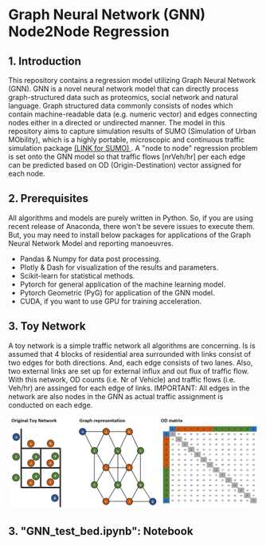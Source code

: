 # Graph Neural Network (GNN) Node2Node Regression

## 1. Introduction
This repository contains a regression model utilizing Graph Neural Network (GNN). GNN is a novel neural network model that can directly process graph-structured data such as proteomics, social network and natural language. Graph structured data commonly consists of nodes which contain machine-readable data (e.g. numeric vector) and edges connecting nodes either in a directed or undirected manner. The model in this repository aims to capture simulation results of SUMO (Simulation of Urban MObility), which is a highly portable, microscopic and continuous traffic simulation package <a href= "https://sumo.dlr.de/docs/index.html"> (LINK for SUMO) </a>. A "node to node" regression problem is set onto the GNN model so that traffic flows [nrVeh/hr] per each edge can be predicted based on OD (Origin-Destination) vector assigned for each node.

## 2. Prerequisites
All algorithms and models are purely written in Python. So, if you are using recent release of Anaconda, there won't be severe issues to execute them. But, you may need to install below packages for applications of the Graph Neural Network Model and reporting manoeuvres.</br>
+ Pandas & Numpy for data post processing.
+ Plotly & Dash for visualization of the results and parameters.
+ Scikit-learn for statistical methods.
+ Pytorch for general application of the machine learning model.
+ Pytorch Geometric (PyG) for application of the GNN model.
+ CUDA, if you want to use GPU for training acceleration.

## 3. Toy Network
A toy network is a simple traffic network all algorithms are concerning. Is is assumed that 4 blocks of residential area surrounded with links consist of two edges for both directions. And, each edge consists of two lanes. Also, two external links are set up for external influx and out flux of traffic flow. With this network, OD counts (i.e. Nr of Vehicle) and traffic flows (i.e. Veh/hr) are assinged for each edge of links. IMPORTANT: All edges in the network are also nodes in the GNN as actual traffic assignment is conducted on each edge.</br>

<p align="center"><img src="https://github.com/hosig0204/Graph_Neural_Network_OD2FLOW/blob/971b1b3c3b269545a261b3b61886f5cfb6947739/static/images/graphDefinition.jpg" width="800"></p>

## 3. "GNN_test_bed.ipynb": Notebook  